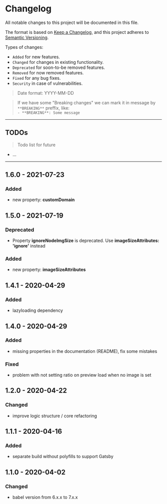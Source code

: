 # Changelog
All notable changes to this project will be documented in this file.

The format is based on [Keep a Changelog](https://keepachangelog.com/en/1.0.0/),
and this project adheres to [Semantic Versioning](https://semver.org/spec/v2.0.0.html).

Types of changes:
- `Added` for new features.
- `Changed` for changes in existing functionality.
- `Deprecated` for soon-to-be removed features.
- `Removed` for now removed features.
- `Fixed` for any bug fixes.
- `Security` in case of vulnerabilities.

> Date format: YYYY-MM-DD

> If we have some "Breaking changes" we can mark it in message by `**BREAKING**` preffix, like:  
> `- **BREAKING**: Some message`

-------------

## TODOs
> Todo list for future

- ...

-------------
## 1.6.0 - 2021-07-23
### Added
- new property: **customDomain**

## 1.5.0 - 2021-07-19

### Deprecated

- Property **ignoreNodeImgSize** is deprecated. Use **imageSizeAttributes: 'ignore'** instead

### Added
- new property: **imageSizeAttributes**
## 1.4.1 - 2020-04-29

### Added
- lazyloading dependency

## 1.4.0 - 2020-04-29

### Added
- missing properties in the documentation (README), fix some mistakes

### Fixed
- problem with not setting ratio on preview load when no image is set

## 1.2.0 - 2020-04-22

### Changed
- improve logic structure / core refactoring

## 1.1.1 - 2020-04-16

### Added
- separate build without polyfills to support Gatsby

## 1.1.0 - 2020-04-02

### Changed
- babel version from 6.x.x to 7.x.x
